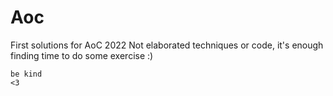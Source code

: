 # Aoc

First solutions for AoC 2022
Not elaborated techniques or code, it's enough finding time to do some exercise :)

```
be kind
<3
```
